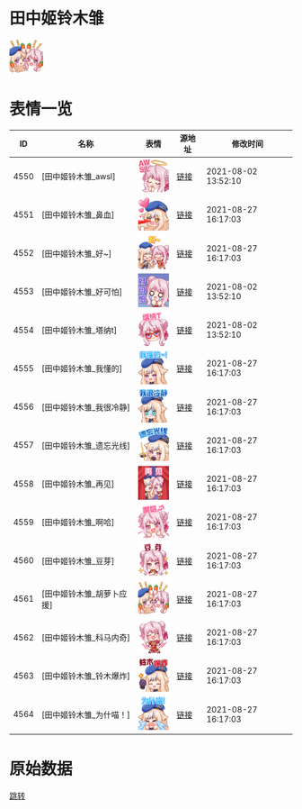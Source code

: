 # 田中姬铃木雏

<img src="./cover.png" height="60" alt="cover" />

# 表情一览

|ID|名称|表情|源地址|修改时间|
|----|----|----|----|----|
|4550|[田中姬铃木雏_awsl]|<img src="./pic/004550_%5B田中姬铃木雏_awsl%5D.png" height="60" alt="awsl"/>|[链接](http://i0.hdslb.com/bfs/emote/1b14ea47e6b450543006c0d7589f568f6f04ba67.png)|2021-08-02 13:52:10|
|4551|[田中姬铃木雏_鼻血]|<img src="./pic/004551_%5B田中姬铃木雏_鼻血%5D.png" height="60" alt="鼻血"/>|[链接](http://i0.hdslb.com/bfs/emote/71a7090f64712470e3bd385ec6ac41516b9968b4.png)|2021-08-27 16:17:03|
|4552|[田中姬铃木雏_好~]|<img src="./pic/004552_%5B田中姬铃木雏_好~%5D.png" height="60" alt="好~"/>|[链接](http://i0.hdslb.com/bfs/emote/8d3b1a85695c97b4f431b99230f17d90dd0d966f.png)|2021-08-27 16:17:03|
|4553|[田中姬铃木雏_好可怕]|<img src="./pic/004553_%5B田中姬铃木雏_好可怕%5D.png" height="60" alt="好可怕"/>|[链接](http://i0.hdslb.com/bfs/emote/2b7c30d2349ce55df0da82c672dd483b45e6c091.png)|2021-08-02 13:52:10|
|4554|[田中姬铃木雏_塔纳t]|<img src="./pic/004554_%5B田中姬铃木雏_塔纳t%5D.png" height="60" alt="塔纳t"/>|[链接](http://i0.hdslb.com/bfs/emote/64a09d912b6f21f878434de3f387739613b915bb.png)|2021-08-02 13:52:10|
|4555|[田中姬铃木雏_我懂的]|<img src="./pic/004555_%5B田中姬铃木雏_我懂的%5D.png" height="60" alt="我懂的"/>|[链接](http://i0.hdslb.com/bfs/emote/66a89afca1baf51d424cdcec090e00ff630df69b.png)|2021-08-27 16:17:03|
|4556|[田中姬铃木雏_我很冷静]|<img src="./pic/004556_%5B田中姬铃木雏_我很冷静%5D.png" height="60" alt="我很冷静"/>|[链接](http://i0.hdslb.com/bfs/emote/0e5ad3d021174f5c25f59ff63a95fffb3e0131f9.png)|2021-08-27 16:17:03|
|4557|[田中姬铃木雏_遗忘光线]|<img src="./pic/004557_%5B田中姬铃木雏_遗忘光线%5D.png" height="60" alt="遗忘光线"/>|[链接](http://i0.hdslb.com/bfs/emote/fcb193fe3e454d156195731bf97fdd1de7fe76bb.png)|2021-08-27 16:17:03|
|4558|[田中姬铃木雏_再见]|<img src="./pic/004558_%5B田中姬铃木雏_再见%5D.png" height="60" alt="再见"/>|[链接](http://i0.hdslb.com/bfs/emote/71dcb7128f0287b65cf08c692d6c9176330a482c.png)|2021-08-27 16:17:03|
|4559|[田中姬铃木雏_啊哈]|<img src="./pic/004559_%5B田中姬铃木雏_啊哈%5D.png" height="60" alt="啊哈"/>|[链接](http://i0.hdslb.com/bfs/emote/08237035bbccad803fe1296ad07dde75b8f144ed.png)|2021-08-27 16:17:03|
|4560|[田中姬铃木雏_豆芽]|<img src="./pic/004560_%5B田中姬铃木雏_豆芽%5D.png" height="60" alt="豆芽"/>|[链接](http://i0.hdslb.com/bfs/emote/4efea88d209f00a908308fcfc1412f8a365f3ddc.png)|2021-08-27 16:17:03|
|4561|[田中姬铃木雏_胡萝卜应援]|<img src="./pic/004561_%5B田中姬铃木雏_胡萝卜应援%5D.png" height="60" alt="胡萝卜应援"/>|[链接](http://i0.hdslb.com/bfs/emote/7ccf1c5da169bd1022e1e6614a869e72d1c45e2e.png)|2021-08-27 16:17:03|
|4562|[田中姬铃木雏_科马内奇]|<img src="./pic/004562_%5B田中姬铃木雏_科马内奇%5D.png" height="60" alt="科马内奇"/>|[链接](http://i0.hdslb.com/bfs/emote/a53de307783d08fd5a66bc297e985d227fb4568e.png)|2021-08-27 16:17:03|
|4563|[田中姬铃木雏_铃木爆炸]|<img src="./pic/004563_%5B田中姬铃木雏_铃木爆炸%5D.png" height="60" alt="铃木爆炸"/>|[链接](http://i0.hdslb.com/bfs/emote/b910514d30f79c1ccaa08d8fb3ddb25841b9a654.png)|2021-08-27 16:17:03|
|4564|[田中姬铃木雏_为什喵！]|<img src="./pic/004564_%5B田中姬铃木雏_为什喵！%5D.png" height="60" alt="为什喵！"/>|[链接](http://i0.hdslb.com/bfs/emote/3fd8c9c287e327658edfe8b3816a23091d7c6b62.png)|2021-08-27 16:17:03|

# 原始数据

[跳转](./raw.json)

